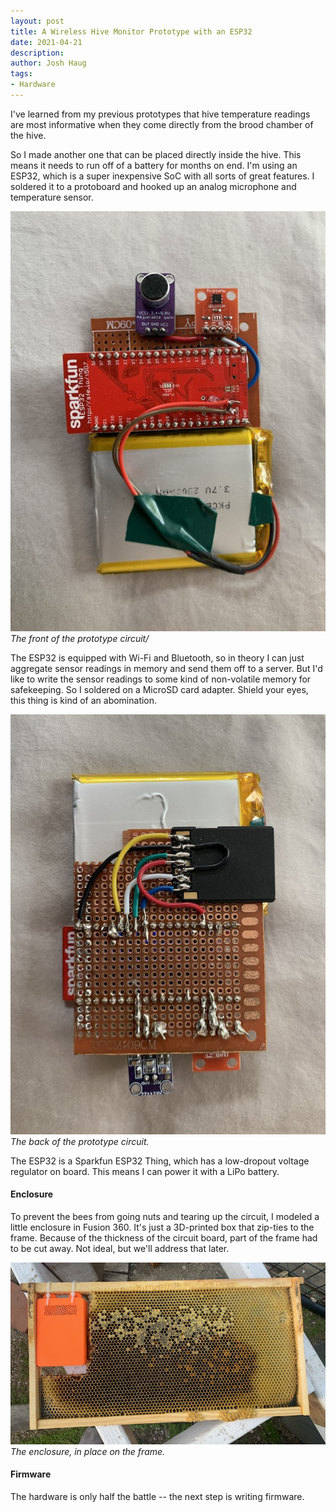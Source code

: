 ```yaml
---
layout: post
title: A Wireless Hive Monitor Prototype with an ESP32
date: 2021-04-21
description:
author: Josh Haug
tags:
- Hardware
---
```


I've learned from my previous prototypes that hive temperature readings are most informative when they come directly from the brood chamber of the hive.

So I made another one that can be placed directly inside the hive. This means it needs to run off of a battery for months on end. I'm using an ESP32, which is a super inexpensive SoC with all sorts of great features. I soldered it to a protoboard and hooked up an analog microphone and temperature sensor. 

![The front of the prototype](../assets/v3-front.JPG)
*The front of the prototype circuit/*

The ESP32 is equipped with Wi-Fi and Bluetooth, so in theory I can just aggregate sensor readings in memory and send them off to a server. But I'd like to write the sensor readings to some kind of non-volatile memory for safekeeping. So I soldered on a MicroSD card adapter. Shield your eyes, this thing is kind of an abomination.

![The back of the prototype](../assets/v3-back.JPG)
*The back of the prototype circuit.*

The ESP32 is a Sparkfun ESP32 Thing, which has a low-dropout voltage regulator on board. This means I can power it with a LiPo battery.

#### Enclosure

To prevent the bees from going nuts and tearing up the circuit, I modeled a little enclosure in Fusion 360. It's just a 3D-printed box that zip-ties to the frame. Because of the thickness of the circuit board, part of the frame had to be cut away. Not ideal, but we'll address that later.

![The enclosure](../assets/v3-enclosure.JPG)
*The enclosure, in place on the frame.*

#### Firmware

The hardware is only half the battle -- the next step is writing firmware.
